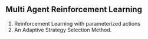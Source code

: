 ## Multi Agent Reinforcement Learning
1. Reinforcement Learning with parameterized actions
2. An Adaptive Strategy Selection Method.
